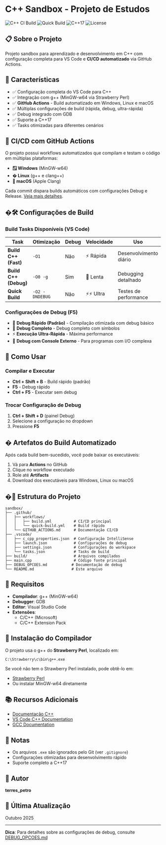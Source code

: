 # C++ Sandbox - Projeto de Estudos

![C++ CI Build](https://github.com/terres_petro/sandbox/workflows/C++%20CI%20Build/badge.svg)
![Quick Build](https://github.com/terres_petro/sandbox/workflows/Quick%20Build/badge.svg)
![C++17](https://img.shields.io/badge/C++-17-blue.svg)
![License](https://img.shields.io/badge/license-MIT-green.svg)

## 📋 Sobre o Projeto

Projeto sandbox para aprendizado e desenvolvimento em C++ com configuração completa para VS Code e **CI/CD automatizado** via GitHub Actions.

## 🚀 Características

- ✅ Configuração completa do VS Code para C++
- ✅ Integração com g++ (MinGW-w64 via Strawberry Perl)
- ✅ **GitHub Actions** - Build automatizado em Windows, Linux e macOS
- ✅ Múltiplas configurações de build (rápida, debug, ultra-rápida)
- ✅ Debug integrado com GDB
- ✅ Suporte a C++17
- ✅ Tasks otimizadas para diferentes cenários

## 🤖 CI/CD com GitHub Actions

O projeto possui workflows automatizados que compilam e testam o código em múltiplas plataformas:

- **🪟 Windows** (MinGW-w64)
- **� Linux** (g++ e clang++)
- **🍎 macOS** (Apple Clang)

Cada commit dispara builds automáticos com configurações Debug e Release. [Veja mais detalhes](.github/GITHUB_ACTIONS.md).

## �🛠️ Configurações de Build

### Build Tasks Disponíveis (VS Code)

| Task | Otimização | Debug | Velocidade | Uso |
|------|------------|-------|------------|-----|
| **Build C++ (Fast)** | `-O1` | Não | ⚡ Rápida | Desenvolvimento diário |
| **Build C++ (Debug)** | `-O0 -g` | Sim | 🐌 Lenta | Debugging detalhado |
| **Quick Build** | `-O2 -DNDEBUG` | Não | ⚡⚡ Ultra | Testes de performance |

### Configurações de Debug (F5)

- 🚀 **Debug Rápido (Padrão)** - Compilação otimizada com debug básico
- 🐛 **Debug Completo** - Debug completo com símbolos
- ⚡ **Execução Ultra-Rápida** - Máxima performance
- 🔧 **Debug com Console Externo** - Para programas com I/O complexa

## 🎯 Como Usar

### Compilar e Executar
- **Ctrl + Shift + B** - Build rápido (padrão)
- **F5** - Debug rápido
- **Ctrl + F5** - Executar sem debug

### Trocar Configuração de Debug
1. **Ctrl + Shift + D** (painel Debug)
2. Selecione a configuração no dropdown
3. Pressione **F5**

## � Artefatos do Build Automatizado

Após cada build bem-sucedido, você pode baixar os executáveis:

1. Vá para **Actions** no GitHub
2. Clique no workflow executado
3. Role até **Artifacts**
4. Download dos executáveis para Windows, Linux ou macOS

## �📁 Estrutura do Projeto

```
sandbox/
├── .github/
│   ├── workflows/
│   │   ├── build.yml          # CI/CD principal
│   │   └── quick-build.yml    # Build rápido
│   └── GITHUB_ACTIONS.md      # Documentação CI/CD
├── .vscode/
│   ├── c_cpp_properties.json  # Configuração IntelliSense
│   ├── launch.json            # Configurações de debug
│   ├── settings.json          # Configurações do workspace
│   └── tasks.json             # Tasks de build
├── build/                     # Arquivos compilados
├── main.cpp                   # Código fonte principal
├── DEBUG_OPCOES.md           # Documentação de debug
└── README.md                 # Este arquivo
```

## 🔧 Requisitos

- **Compilador**: g++ (MinGW-w64)
- **Debugger**: GDB
- **Editor**: Visual Studio Code
- **Extensões**:
  - C/C++ (Microsoft)
  - C/C++ Extension Pack

## 🔗 Instalação do Compilador

O projeto usa o g++ do **Strawberry Perl**, localizado em:
```
C:\Strawberry\c\bin\g++.exe
```

Se você não tem o Strawberry Perl instalado, pode obtê-lo em:
- [Strawberry Perl](http://strawberryperl.com/)
- Ou instalar MinGW-w64 diretamente

## 📚 Recursos Adicionais

- [Documentação C++](https://en.cppreference.com/)
- [VS Code C++ Documentation](https://code.visualstudio.com/docs/languages/cpp)
- [GCC Documentation](https://gcc.gnu.org/onlinedocs/)

## 📝 Notas

- Os arquivos `.exe` são ignorados pelo Git (ver `.gitignore`)
- Configurações otimizadas para desenvolvimento rápido
- Suporte completo a C++17

## 👤 Autor

**terres_petro**

## 📅 Última Atualização

Outubro 2025

---

**Dica**: Para detalhes sobre as configurações de debug, consulte [DEBUG_OPCOES.md](DEBUG_OPCOES.md)
